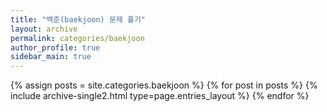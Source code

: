 ```yaml
---
title: "백준(baekjoon) 문제 풀기"
layout: archive
permalink: categories/baekjoon
author_profile: true
sidebar_main: true
---
```



{% assign posts = site.categories.baekjoon %}
{% for post in posts %} {% include archive-single2.html type=page.entries_layout %} {% endfor %}